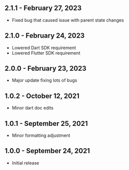 ## 2.1.1 - February 27, 2023
- Fixed bug that caused issue with parent state changes

## 2.1.0 - February 24, 2023
- Lowered Dart SDK requirement
- Lowered Flutter SDK requirement

## 2.0.0 - February 23, 2023
- Major update fixing lots of bugs

## 1.0.2 - October 12, 2021
- Minor dart doc edits

## 1.0.1 - September 25, 2021
- Minor formatting adjustment

## 1.0.0 - September 24, 2021
- Initial release